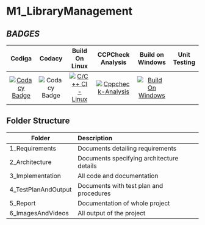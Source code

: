 # M1_LibraryManagement

## _BADGES_
|Codiga|Codacy|Build On Linux|CCPCheck Analysis|Build on Windows|Unit Testing|
|:--:|:--:|:--:|:--:|:--:|:--:|
|[![Codacy Badge](https://app.codacy.com/project/badge/Grade/dd7ecc9f87194789be9b6e93d390b327)](https://www.codacy.com/gh/sachinr24/M1_LibraryManagement/dashboard?utm_source=github.com&amp;utm_medium=referral&amp;utm_content=sachinr24/M1_LibraryManagement&amp;utm_campaign=Badge_Grade)|![Codacy Badge](https://api.codiga.io/project/32241/score/svg)|[![C/C++ CI - Linux](https://github.com/sachinr24/M1_LibraryManagement/actions/workflows/c-cpp.yml/badge.svg)](https://github.com/sachinr24/M1_LibraryManagement/actions/workflows/c-cpp.yml)|[![Cppcheck-Analysis](https://github.com/sachinr24/M1_LibraryManagement/actions/workflows/analysis.yml/badge.svg)](https://github.com/sachinr24/M1_LibraryManagement/actions/workflows/analysis.yml)|[![Build On Windows](https://github.com/sachinr24/M1_LibraryManagement/actions/workflows/Build%20on%20Windows.yml/badge.svg)](https://github.com/sachinr24/M1_LibraryManagement/actions/workflows/Build%20on%20Windows.yml)|
## Folder Structure
| Folder | Description |
| -------|:------------|
| 1_Requirements | Documents detailing requirements |
| 2_Architecture | Documents specifying architecture details |
| 3_Implementation | All code and documentation |
| 4_TestPlanAndOutput | Documents with test plan and procedures |
| 5_Report | Documentation of whole project |
| 6_ImagesAndVideos | All output of the project |
